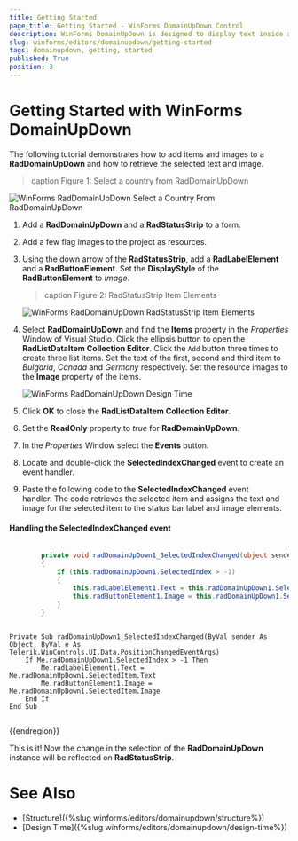 ```yaml
---
title: Getting Started
page_title: Getting Started - WinForms DomainUpDown Control
description: WinForms DomainUpDown is designed to display text inside an editor like a text-box and sets a text string from a list of choices.  
slug: winforms/editors/domainupdown/getting-started
tags: domainupdown, getting, started
published: True
position: 3 
---
```


# Getting Started with WinForms DomainUpDown

The following tutorial demonstrates how to add items and images to a **RadDomainUpDown** and how to retrieve the selected text and image.
>caption Figure 1: Select a country from RadDomainUpDown

![WinForms RadDomainUpDown Select a Country From RadDomainUpDown](images/editors-domainupdown-getting-started001.gif)

1. Add a **RadDomainUpDown** and a **RadStatusStrip** to a form. 

2. Add a few flag images to the project as resources.

3. Using the down arrow of the **RadStatusStrip**, add a **RadLabelElement** and a  **RadButtonElement**. Set the **DisplayStyle** of the **RadButtonElement** to *Image*.
            
	>caption Figure 2: RadStatusStrip Item Elements

	![WinForms RadDomainUpDown RadStatusStrip Item Elements](images/editors-domainupdown-getting-started002.png)

4. Select **RadDomainUpDown** and find the **Items** property in the *Properties* Window of Visual Studio. Click the  ellipsis button to open the **RadListDataItem Collection Editor**. Click the `Add` button three times to create three list items. Set the text of the first, second and third item to *Bulgaria*, *Canada* and *Germany* respectively. Set the resource images to the __Image__ property of the items.

	![WinForms RadDomainUpDown Design Time](images/editors-domainupdown-getting-started003.png)

5. Click **OK** to close the **RadListDataItem Collection Editor**. 

6. Set the **ReadOnly** property to *true* for **RadDomainUpDown**.

7. In the *Properties* Window select the **Events** button. 

8. Locate and double-click the **SelectedIndexChanged** event to create an event handler. 

9. Paste the following code to the **SelectedIndexChanged** event handler. The code retrieves the selected item and assigns the text and image for the selected item to the status bar label and image elements.

#### Handling the SelectedIndexChanged event 

````C#
    
        private void radDomainUpDown1_SelectedIndexChanged(object sender, Telerik.WinControls.UI.Data.PositionChangedEventArgs e)
        {
            if (this.radDomainUpDown1.SelectedIndex > -1)
            {
                this.radLabelElement1.Text = this.radDomainUpDown1.SelectedItem.Text;
                this.radButtonElement1.Image = this.radDomainUpDown1.SelectedItem.Image;
            }
        }

````
````VB.NET

Private Sub radDomainUpDown1_SelectedIndexChanged(ByVal sender As Object, ByVal e As Telerik.WinControls.UI.Data.PositionChangedEventArgs)
    If Me.radDomainUpDown1.SelectedIndex > -1 Then
        Me.radLabelElement1.Text = Me.radDomainUpDown1.SelectedItem.Text
        Me.radButtonElement1.Image = Me.radDomainUpDown1.SelectedItem.Image
    End If
End Sub


````

{{endregion}} 

This is it! Now the change in the selection of the **RadDomainUpDown** instance will be reflected on **RadStatusStrip**.

# See Also

* [Structure]({%slug winforms/editors/domainupdown/structure%}) 
* [Design Time]({%slug winforms/editors/domainupdown/design-time%}) 
